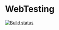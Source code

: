 # WebTesting
[![Build status](https://ci.appveyor.com/api/projects/status/1txwjy5a8sfrtol9?svg=true)](https://ci.appveyor.com/project/TanjaDalvadiants/webtesting)
